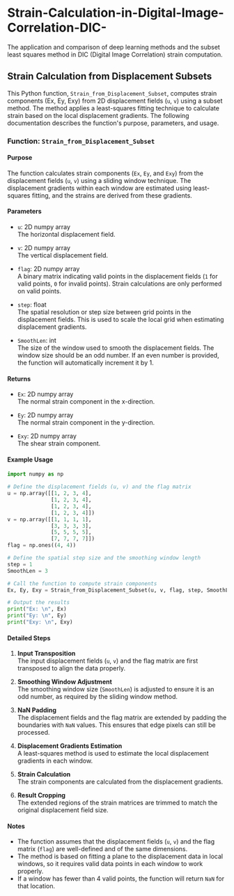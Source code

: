 # Strain-Calculation-in-Digital-Image-Correlation-DIC-
The application and comparison of deep learning methods and the subset least squares method in DIC (Digital Image Correlation) strain computation.

## Strain Calculation from Displacement Subsets

This Python function, `Strain_from_Displacement_Subset`, computes strain components (Ex, Ey, Exy) from 2D displacement fields (`u`, `v`) using a subset method. The method applies a least-squares fitting technique to calculate strain based on the local displacement gradients. The following documentation describes the function's purpose, parameters, and usage.

### Function: `Strain_from_Displacement_Subset`

#### Purpose
The function calculates strain components (`Ex`, `Ey`, and `Exy`) from the displacement fields (`u`, `v`) using a sliding window technique. The displacement gradients within each window are estimated using least-squares fitting, and the strains are derived from these gradients.

#### Parameters
- `u`: 2D numpy array  
  The horizontal displacement field.
  
- `v`: 2D numpy array  
  The vertical displacement field.
  
- `flag`: 2D numpy array  
  A binary matrix indicating valid points in the displacement fields (`1` for valid points, `0` for invalid points). Strain calculations are only performed on valid points.
  
- `step`: float  
  The spatial resolution or step size between grid points in the displacement fields. This is used to scale the local grid when estimating displacement gradients.
  
- `SmoothLen`: int  
  The size of the window used to smooth the displacement fields. The window size should be an odd number. If an even number is provided, the function will automatically increment it by 1.

#### Returns
- `Ex`: 2D numpy array  
  The normal strain component in the x-direction.
  
- `Ey`: 2D numpy array  
  The normal strain component in the y-direction.
  
- `Exy`: 2D numpy array  
  The shear strain component.

#### Example Usage

```python
import numpy as np

# Define the displacement fields (u, v) and the flag matrix
u = np.array([[1, 2, 3, 4],
              [1, 2, 3, 4],
              [1, 2, 3, 4],
              [1, 2, 3, 4]])
v = np.array([[1, 1, 1, 1],
              [3, 3, 3, 3],
              [5, 5, 5, 5],
              [7, 7, 7, 7]])
flag = np.ones((4, 4))

# Define the spatial step size and the smoothing window length
step = 1
SmoothLen = 3

# Call the function to compute strain components
Ex, Ey, Exy = Strain_from_Displacement_Subset(u, v, flag, step, SmoothLen)

# Output the results
print("Ex: \n", Ex)
print("Ey: \n", Ey)
print("Exy: \n", Exy)
```

#### Detailed Steps

1. **Input Transposition**  
   The input displacement fields (`u`, `v`) and the flag matrix are first transposed to align the data properly.

2. **Smoothing Window Adjustment**  
   The smoothing window size (`SmoothLen`) is adjusted to ensure it is an odd number, as required by the sliding window method.

3. **NaN Padding**  
   The displacement fields and the flag matrix are extended by padding the boundaries with `NaN` values. This ensures that edge pixels can still be processed.

4. **Displacement Gradients Estimation**  
   A least-squares method is used to estimate the local displacement gradients in each window.

5. **Strain Calculation**  
   The strain components are calculated from the displacement gradients.

6. **Result Cropping**  
   The extended regions of the strain matrices are trimmed to match the original displacement field size.

#### Notes
- The function assumes that the displacement fields (`u`, `v`) and the flag matrix (`flag`) are well-defined and of the same dimensions.
- The method is based on fitting a plane to the displacement data in local windows, so it requires valid data points in each window to work properly.
- If a window has fewer than 4 valid points, the function will return `NaN` for that location.

